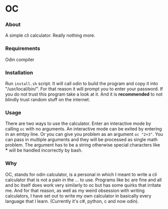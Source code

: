 # OC

### About

A simple cli calculator. Really nothing more.

### Requirements

Odin compiler

### Installation

Run `install.sh` script. It will call odin to build the program and copy it into "/usr/local/bin/". For that reason it will prompt you to enter your password. If you do not trust this program take a look at it. And it is <b>recommended</b> to not blindly trust random stuff on the internet.

### Usage

There are two ways to use the calculator. Enter an interactive mode by calling `oc` with no arguments. An interactive mode can be exited by entering in an emtpy line. Or you can give you problem as an argument `oc "2+3"`. You can pass in multiple arguments and they will be processed as single math problem. The argument has to be a string otherwise special characters like <b>*</b> will be handled incorrectly by bash.

### Why

OC, stands for odin calculator, is a personal in which I meant to write a cli calculator that is not a pain in the ... to use. Programs like bc are fine and all and bc itself does work very similarly to oc but has some quirks that irritate me. And for that reason, as well as my weird obsession with writing calculators, I have set out to write my own calculator in basically every language that I learn. (Currently it's c#, python, c and now odin).
